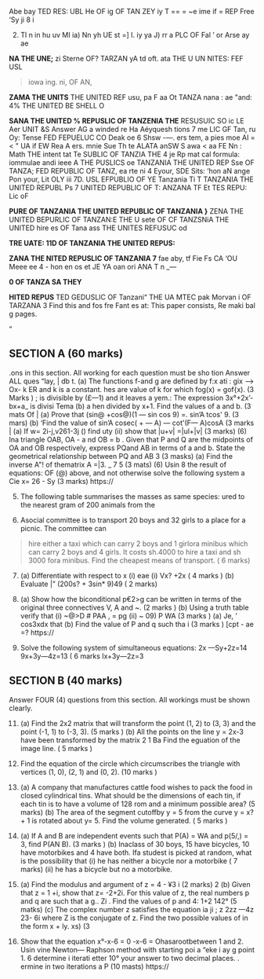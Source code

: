 Abe bay
TED RES: UBL He OF
ig OF TAN ZEY
iy
T ==
= ~e ime if
= REP Free
‘Sy ji
8
i

2. Tl n
in hu uv
MI
ia)
Nn yh UE st
=]
I.
iy ya
J)
rr a
PLC OF Fal
’
or
Arse ay ae

**NA THE UNE;**
zi Sterne OF? TARZAN yA td oft. ata THE U UN NITES: FEF USL
> iowa ing.
ni, OF AN,

**ZAMA THE UNITS**
THE UNITED REF usu, pa F aa Ot TANZA
nana : ae "and: 4% THE UNITED BE SHELL O

**SANA THE UNITED % REPUSLIC OF TANZENIA THE**
RESUSUIC SO ic LE Aer UNIT &S
Answer AG a winded re Ha Aéyquesh tions
7 me
LIC GF Tan,
ru
Oy:
Tense
FED FEPUELUC CO Deak oe 6 Shsw -—. ers tem, a pies moe AI =
< " UA if
EW Rea A ers. mnie Sue Th te ALATA anSW S awa < aa FE
Nn
:
Math THE intent tat Te SUBLIC OF TANZIA THE 4 je
Rp mat cal formula: iommulae andi ieee A THE
PUSLICS oe TANZANIA THE UNITED REP Sse OF TANZA; FED REPUBLIC OF TANZ, ea rte ni
4
Eyour, SDE Sits: ‘hon aN ange Pon your, Lit
OLY
iii 7D. USL
EFPUBLIO OF YE Tanzania Ti T
TANZANIA THE UNITED REPUBL Ps 7
UNITED REPUBLIC OF T: ANZANA TF Et TES REPU: Lic oF

**PURE OF TANZANIA THE UNITED REPUBLIC OF TANZANIA }**
ZENA THE UNITED BEPURLIC OF TANZAN:E THE U sete OF
CF TANZSNiA THE UNITED hire es OF Tana ass THE UNITES REFUSUC od

**TRE UATE: 11D OF TANZANIA THE UNITED REPUS:**

**ZANA THE NITED REPUSLIC OF TANZANIA 7**
fae aby, tf Fie Fs
CA ‘OU Meee ee
4 -
hon en os et
JE YA
oan ori ANA T
n
_—

**0 OF TANZA SA THEY**

**HITED REPUS**
TED GEDUSLIC OF Tanzani“ THE UA MTEC pak
Morvan i OF TARZANA 3
Find this and fos fre Fant es at:
This paper consists, Re maki bal g pages.

”

## SECTION A (60 marks)
.ons in this section. All working for each question must be sho tion
Answer ALL ques
“lay, |
db t. (a) The functions f-and g are defined by f:x ati :
gix —> Ox- k
ER and k is a constant.
hes are value of k for which fog(x) = gof{x). (3 Marks )
; is divisible by (£—1) and it leaves a yem.:
The expression 3x°+2x’-bx+a_ is divisi Tema
(b) a hen divided by x+1. Find the values of a and b. (3 mats Of |
(a) Prove that (sin@ +cos@)(1 — sin cos 9) =. sin’A tcos' 9. (3 mars)
(b) ‘Find the value of sin’A cosec( + — A) — cot'(F— A)cosA (3 marks |
(a) If w= 2i-j,v261-3j
() find uty
(ii) show that |u+v| =|ul+|v|
(3 marks)
(6) Ina triangle OAB, OA - a nd OB = b . Given that P and Q are the midpoints of OA and OB respectively, express PQand AB in terms of a and b.
State the geometrical relationship between PQ and AB 3 (3 masks)
(a) Find the inverse A"! of thematrix A =|3. _
7 5 (3 mats)
(6) Usin
8 the result of equations: OF (@) above, and not otherwise solve the following system a
Cie x= 26 - Sy (3 marks)
https://

5. The following table summarises the masses as same species: ured to the nearest gram of 200 animals from the

6. Asocial committee is to transport 20 boys and 32 girls to a place for a picnic. The committee can
> hire either a taxi which can carry 2 boys and 1 girlora minibus which can carry 2 boys and 4
girls. It costs sh.4000 to hire a taxi and sh 3000 fora minibus. Find the cheapest means of transport.
( 6 marks)

7. (a) Differentiate with respect to x
(i) eae (i) Vx? +2x
( 4 marks )
(b) Evaluate
|” (200s? + 3sin* 9)49 ( 2 marks)

8. (a) Show how the biconditional p€2>g can be written in terms of the original three connectives V, A and ~. (2 marks )
(b) Using a truth table verify that
(i) ~@>D # PAA
, = pg
(ii) ~ 09) P WA
(3 marks )
(a) Je, ’ cos3xdx that
(b) Find the value of P and q such tha i (3 marks )
[cpt - ae =?
https://

10. Solve the following system of simultaneous equations:
2x —Sy+2z=14
9x+3y—4z=13 ( 6 marks
Ix+3y—2z=3

## SECTION B (40 marks)
Answer FOUR (4) questions from this section. All workings must be shown clearly.

11. (a) Find the 2x2 matrix that will transform the point (1, 2) to (3, 3) and the point (-1, 1)
to (-3, 3). (5 marks )
(b) All the points on the line y = 2x-3 have been transformed by the matrix
2 1
Ba
Find the eguation of the image line. ( 5 marks )

12. Find the equation of the circle which circumscribes the triangle with vertices
(1, 0), (2, 1) and (0, 2). (10 marks )

13. (a) A company that manufactures cattle food wishes to pack the food in closed cylindrical tins.
What should be the dimensions of each tin, if each tin is to have a volume of 128 rom and a minimum possible area? (5 marks)
(b) The area of the segment cutoffby y = 5 from the curve y = x? + 1 is rotated about y= 5. Find the volume generated. ( 5 marks )

14. (a) If A and B are independent events such that P(A) = WA and p(5/,) = 3,
find P(AN B). (3 marks )
(b) Inaclass of 30 boys, 15 have bicycles, 10 have motorbikes and 4 have both. Ifa studest is picked at random, what is the possibility that
(i) he has neither a bicycle nor a motorbike ( 7 marks)
(ii) he has a bicycle but no a motorbike.

15. (a) Find the modulus and argument of z = 4 - ¥3 i (2 marks)
2
(b) Given that z = 1 +i, show that z= -2+2i. For this value of z, the real numbers p and q are such that a g.. Zi . Find the values of p and 4:
1+2 142°
(5 matks)
(c) The complex number z satisfies the equation ia ji ; z
2zz —4z 23- 6i where Z is the conjugate of z. Find the two possible values of in the form x + ly. xs)
(3

16. Show that the equation x°-x-6 = 0
-x-6 = Ohasarootbetween 1 and 2. Usin vine
Newton— Raphson method with starting poi a “eke i ay g point 1. 6 determine i iterati etter 10°
your answer to two decimal places. . ermine in two iterations a P (10 masts)
https://